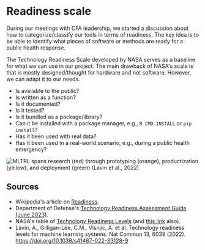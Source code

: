# Readiness scale

During our meetings with CFA leadership, we started a discussion about how to categorize/classify our tools in terms of readiness. The key idea is to be able to identify what pieces of software or methods are ready for a public health response.

The Technology Readiness Scale developed by NASA serves as a baseline for what we can use in our project. The main drawback of NASA's scale is that is mostly designed/thought for hardware and not software. However, we can adapt it to our needs. 

- Is available to the public?
- Is written as a function?
- Is it documented?
- Is it tested?
- Is it bundled as a package/library?
- Can it be installed with a package manager, e.g., `R CMD INSTALL` or `pip install`?
- Has it been used with real data?
- Has it been used in a real-world scenario, e.g., during a public health emergency?

![MLTRL spans research (red) through prototyping (orange), productization (yellow), and deployment (green) (Lavin et al., 2022)](https://media.springernature.com/full/springer-static/image/art%3A10.1038%2Fs41467-022-33128-9/MediaObjects/41467_2022_33128_Fig1_HTML.png?as=webp)

## Sources

- Wikipedia's article on [Readiness](https://en.wikipedia.org/w/index.php?title=Technology_readiness_level&oldid=1240341242#cite_note-NASA_to_EU-1).
- Department of Defense's [Technology Readiness Assessment Guide (June 2023)](https://www.cto.mil/wp-content/uploads/2023/07/TRA-Guide-Jun2023.pdf).
- NASA's table of [Technology Readiness Levels](https://www.nasa.gov/wp-content/uploads/2017/12/458490main_trl_definitions.pdf?emrc=da53fb) (and [this link](https://esto.nasa.gov/trl) also).
- Lavin, A., Gilligan-Lee, C.M., Visnjic, A. et al. Technology readiness levels for machine learning systems. Nat Commun 13, 6039 (2022). <https://doi.org/10.1038/s41467-022-33128-9>